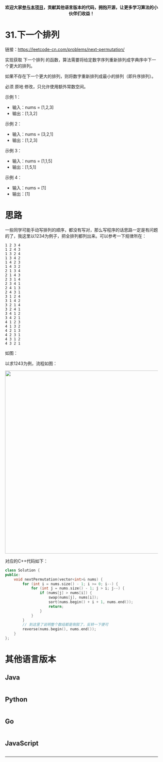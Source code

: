 
<p align="center">
  <a href="https://mp.weixin.qq.com/s/RsdcQ9umo09R6cfnwXZlrQ"><img src="https://img.shields.io/badge/PDF下载-代码随想录-blueviolet" alt=""></a>
  <a href="https://mp.weixin.qq.com/s/b66DFkOp8OOxdZC_xLZxfw"><img src="https://img.shields.io/badge/刷题-微信群-green" alt=""></a>
  <a href="https://space.bilibili.com/525438321"><img src="https://img.shields.io/badge/B站-代码随想录-orange" alt=""></a>
  <a href="https://mp.weixin.qq.com/s/QVF6upVMSbgvZy8lHZS3CQ"><img src="https://img.shields.io/badge/知识星球-代码随想录-blue" alt=""></a>
</p>
<p align="center"><strong>欢迎大家<a href="https://mp.weixin.qq.com/s/tqCxrMEU-ajQumL1i8im9A">参与本项目</a>，贡献其他语言版本的代码，拥抱开源，让更多学习算法的小伙伴们收益！</strong></p>



# 31.下一个排列

链接：https://leetcode-cn.com/problems/next-permutation/

实现获取 下一个排列 的函数，算法需要将给定数字序列重新排列成字典序中下一个更大的排列。

如果不存在下一个更大的排列，则将数字重新排列成最小的排列（即升序排列）。

必须 原地 修改，只允许使用额外常数空间。

示例 1：
* 输入：nums = [1,2,3]
* 输出：[1,3,2]

示例 2：
* 输入：nums = [3,2,1]
* 输出：[1,2,3]

示例 3：
* 输入：nums = [1,1,5]
* 输出：[1,5,1]

示例 4：
* 输入：nums = [1]
* 输出：[1]


# 思路

一些同学可能手动写排列的顺序，都没有写对，那么写程序的话思路一定是有问题的了，我这里以1234为例子，把全排列都列出来。可以参考一下规律所在：

```
1 2 3 4
1 2 4 3
1 3 2 4
1 3 4 2
1 4 2 3
1 4 3 2
2 1 3 4
2 1 4 3
2 3 1 4
2 3 4 1
2 4 1 3
2 4 3 1
3 1 2 4
3 1 4 2
3 2 1 4
3 2 4 1
3 4 1 2
3 4 2 1
4 1 2 3
4 1 3 2
4 2 1 3
4 2 3 1
4 3 1 2
4 3 2 1
```

如图：

以求1243为例，流程如图：

<img src='https://code-thinking.cdn.bcebos.com/pics/31.下一个排列.png' width=600> </img></div>

对应的C++代码如下：

```C++
class Solution {
public:
    void nextPermutation(vector<int>& nums) {
        for (int i = nums.size() - 1; i >= 0; i--) {
            for (int j = nums.size() - 1; j > i; j--) {
                if (nums[j] > nums[i]) {
                    swap(nums[j], nums[i]);
                    sort(nums.begin() + i + 1, nums.end());
                    return;
                }
            }
        }
        // 到这里了说明整个数组都是倒叙了，反转一下便可
        reverse(nums.begin(), nums.end());
    }
};
```

# 其他语言版本

## Java

```java
```

## Python

```python
```

## Go

```go
```

## JavaScript

```js
```

-----------------------


